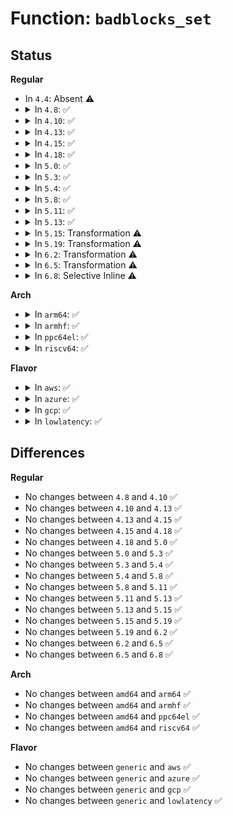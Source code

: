 # Function: <code>badblocks_set</code>

## Status
<b>Regular</b>
<ul>
<li>
In <code>4.4</code>: Absent ⚠️
</li>
<li>
<details>
<summary>In <code>4.8</code>: ✅</summary>

```c
int badblocks_set(struct badblocks *bb, sector_t s, int sectors, int acknowledged);
```

**Collision:** Unique Global

**Inline:** No

**Transformation:** False

**Instances:**

```
In block/badblocks.c (ffffffff81412850)
Location: block/badblocks.c:151
Inline: False
Direct callers:
  - block/badblocks.c:badblocks_store
  - drivers/md/md.c:super_1_load
```
**Symbols:**

```
ffffffff81412850-ffffffff81412ccd: badblocks_set (STB_GLOBAL)
```
</details>
</li>
<li>
<details>
<summary>In <code>4.10</code>: ✅</summary>

```c
int badblocks_set(struct badblocks *bb, sector_t s, int sectors, int acknowledged);
```

**Collision:** Unique Global

**Inline:** No

**Transformation:** False

**Instances:**

```
In block/badblocks.c (ffffffff8142dcb0)
Location: block/badblocks.c:171
Inline: False
Direct callers:
  - block/badblocks.c:badblocks_store
  - drivers/md/md.c:rdev_set_badblocks
  - drivers/md/md.c:super_1_load
```
**Symbols:**

```
ffffffff8142dcb0-ffffffff8142e191: badblocks_set (STB_GLOBAL)
```
</details>
</li>
<li>
<details>
<summary>In <code>4.13</code>: ✅</summary>

```c
int badblocks_set(struct badblocks *bb, sector_t s, int sectors, int acknowledged);
```

**Collision:** Unique Global

**Inline:** No

**Transformation:** False

**Instances:**

```
In block/badblocks.c (ffffffff8143aff0)
Location: block/badblocks.c:171
Inline: False
Direct callers:
  - block/badblocks.c:badblocks_store
  - drivers/md/md.c:rdev_set_badblocks
  - drivers/md/md.c:super_1_load
```
**Symbols:**

```
ffffffff8143aff0-ffffffff8143b4a1: badblocks_set (STB_GLOBAL)
```
</details>
</li>
<li>
<details>
<summary>In <code>4.15</code>: ✅</summary>

```c
int badblocks_set(struct badblocks *bb, sector_t s, int sectors, int acknowledged);
```

**Collision:** Unique Global

**Inline:** No

**Transformation:** False

**Instances:**

```
In block/badblocks.c (ffffffff81467010)
Location: block/badblocks.c:171
Inline: False
Direct callers:
  - block/badblocks.c:badblocks_store
  - drivers/md/md.c:rdev_set_badblocks
  - drivers/md/md.c:super_1_load
```
**Symbols:**

```
ffffffff81467010-ffffffff814674bf: badblocks_set (STB_GLOBAL)
```
</details>
</li>
<li>
<details>
<summary>In <code>4.18</code>: ✅</summary>

```c
int badblocks_set(struct badblocks *bb, sector_t s, int sectors, int acknowledged);
```

**Collision:** Unique Global

**Inline:** No

**Transformation:** False

**Instances:**

```
In block/badblocks.c (ffffffff8149ae90)
Location: block/badblocks.c:171
Inline: False
Direct callers:
  - block/badblocks.c:badblocks_store
  - drivers/md/md.c:rdev_set_badblocks
  - drivers/md/md.c:super_1_load
```
**Symbols:**

```
ffffffff8149ae90-ffffffff8149b322: badblocks_set (STB_GLOBAL)
```
</details>
</li>
<li>
<details>
<summary>In <code>5.0</code>: ✅</summary>

```c
int badblocks_set(struct badblocks *bb, sector_t s, int sectors, int acknowledged);
```

**Collision:** Unique Global

**Inline:** No

**Transformation:** False

**Instances:**

```
In block/badblocks.c (ffffffff814b51a0)
Location: block/badblocks.c:171
Inline: False
Direct callers:
  - block/badblocks.c:badblocks_store
  - drivers/md/md.c:rdev_set_badblocks
  - drivers/md/md.c:super_1_load
```
**Symbols:**

```
ffffffff814b51a0-ffffffff814b5632: badblocks_set (STB_GLOBAL)
```
</details>
</li>
<li>
<details>
<summary>In <code>5.3</code>: ✅</summary>

```c
int badblocks_set(struct badblocks *bb, sector_t s, int sectors, int acknowledged);
```

**Collision:** Unique Global

**Inline:** No

**Transformation:** False

**Instances:**

```
In block/badblocks.c (ffffffff814e3710)
Location: block/badblocks.c:163
Inline: False
Direct callers:
  - block/badblocks.c:badblocks_store
  - drivers/md/md.c:rdev_set_badblocks
  - drivers/md/md.c:super_1_load
```
**Symbols:**

```
ffffffff814e3710-ffffffff814e3b75: badblocks_set (STB_GLOBAL)
```
</details>
</li>
<li>
<details>
<summary>In <code>5.4</code>: ✅</summary>

```c
int badblocks_set(struct badblocks *bb, sector_t s, int sectors, int acknowledged);
```

**Collision:** Unique Global

**Inline:** No

**Transformation:** False

**Instances:**

```
In block/badblocks.c (ffffffff814fcad0)
Location: block/badblocks.c:163
Inline: False
Direct callers:
  - block/badblocks.c:badblocks_store
  - drivers/md/md.c:rdev_set_badblocks
  - drivers/md/md.c:super_1_load
```
**Symbols:**

```
ffffffff814fcad0-ffffffff814fcf35: badblocks_set (STB_GLOBAL)
```
</details>
</li>
<li>
<details>
<summary>In <code>5.8</code>: ✅</summary>

```c
int badblocks_set(struct badblocks *bb, sector_t s, int sectors, int acknowledged);
```

**Collision:** Unique Global

**Inline:** No

**Transformation:** False

**Instances:**

```
In block/badblocks.c (ffffffff8155c240)
Location: block/badblocks.c:163
Inline: False
Direct callers:
  - block/badblocks.c:badblocks_store
  - drivers/nvdimm/badrange.c:set_badblock
  - drivers/md/md.c:rdev_set_badblocks
  - drivers/md/md.c:super_1_load
```
**Symbols:**

```
ffffffff8155c240-ffffffff8155c6a8: badblocks_set (STB_GLOBAL)
```
</details>
</li>
<li>
<details>
<summary>In <code>5.11</code>: ✅</summary>

```c
int badblocks_set(struct badblocks *bb, sector_t s, int sectors, int acknowledged);
```

**Collision:** Unique Global

**Inline:** No

**Transformation:** False

**Instances:**

```
In block/badblocks.c (ffffffff81578390)
Location: block/badblocks.c:163
Inline: False
Direct callers:
  - block/badblocks.c:badblocks_store
  - drivers/nvdimm/badrange.c:set_badblock
  - drivers/md/md.c:rdev_set_badblocks
  - drivers/md/md.c:super_1_load
```
**Symbols:**

```
ffffffff81578390-ffffffff815787f9: badblocks_set (STB_GLOBAL)
```
</details>
</li>
<li>
<details>
<summary>In <code>5.13</code>: ✅</summary>

```c
int badblocks_set(struct badblocks *bb, sector_t s, int sectors, int acknowledged);
```

**Collision:** Unique Global

**Inline:** No

**Transformation:** False

**Instances:**

```
In block/badblocks.c (ffffffff81580110)
Location: block/badblocks.c:163
Inline: False
Direct callers:
  - block/badblocks.c:badblocks_store
  - drivers/nvdimm/badrange.c:set_badblock
  - drivers/md/md.c:rdev_set_badblocks
  - drivers/md/md.c:super_1_load
```
**Symbols:**

```
ffffffff81580110-ffffffff81580544: badblocks_set (STB_GLOBAL)
```
</details>
</li>
<li>
<details>
<summary>In <code>5.15</code>: Transformation ⚠️</summary>

```c
int badblocks_set(struct badblocks *bb, sector_t s, int sectors, int acknowledged);
```

**Collision:** Unique Global

**Inline:** No

**Transformation:** True

**Instances:**

```
In block/badblocks.c (0)
Location: block/badblocks.c:163
Inline: False
Direct callers:
  - block/badblocks.c:badblocks_store
  - drivers/nvdimm/badrange.c:set_badblock
  - drivers/md/md.c:rdev_set_badblocks
  - drivers/md/md.c:super_1_load
```
**Symbols:**

```
ffffffff81cd8a14-ffffffff81cd8a84: badblocks_set.cold (STB_LOCAL)
ffffffff815e5410-ffffffff815e586c: badblocks_set (STB_GLOBAL)
```
</details>
</li>
<li>
<details>
<summary>In <code>5.19</code>: Transformation ⚠️</summary>

```c
int badblocks_set(struct badblocks *bb, sector_t s, int sectors, int acknowledged);
```

**Collision:** Unique Global

**Inline:** No

**Transformation:** True

**Instances:**

```
In block/badblocks.c (0)
Location: block/badblocks.c:162
Inline: False
Direct callers:
  - block/badblocks.c:badblocks_store
  - drivers/nvdimm/badrange.c:set_badblock
  - drivers/md/md.c:rdev_set_badblocks
  - drivers/md/md.c:super_1_load
```
**Symbols:**

```
ffffffff81e8c47b-ffffffff81e8c4ed: badblocks_set.cold (STB_LOCAL)
ffffffff816944d0-ffffffff81694938: badblocks_set (STB_GLOBAL)
```
</details>
</li>
<li>
<details>
<summary>In <code>6.2</code>: Transformation ⚠️</summary>

```c
int badblocks_set(struct badblocks *bb, sector_t s, int sectors, int acknowledged);
```

**Collision:** Unique Global

**Inline:** No

**Transformation:** True

**Instances:**

```
In block/badblocks.c (0)
Location: block/badblocks.c:162
Inline: False
Direct callers:
  - block/badblocks.c:badblocks_store
  - drivers/nvdimm/badrange.c:set_badblock
  - drivers/md/md.c:rdev_set_badblocks
  - drivers/md/md.c:super_1_load
```
**Symbols:**

```
ffffffff820769d9-ffffffff82076a41: badblocks_set.cold (STB_LOCAL)
ffffffff81753650-ffffffff81753abf: badblocks_set (STB_GLOBAL)
```
</details>
</li>
<li>
<details>
<summary>In <code>6.5</code>: Transformation ⚠️</summary>

```c
int badblocks_set(struct badblocks *bb, sector_t s, int sectors, int acknowledged);
```

**Collision:** Unique Global

**Inline:** No

**Transformation:** True

**Instances:**

```
In block/badblocks.c (0)
Location: block/badblocks.c:162
Inline: False
Direct callers:
  - block/badblocks.c:badblocks_store
  - drivers/nvdimm/badrange.c:set_badblock
  - drivers/md/md.c:rdev_set_badblocks
  - drivers/md/md.c:super_1_load
```
**Symbols:**

```
ffffffff820f6832-ffffffff820f688a: badblocks_set.cold (STB_LOCAL)
ffffffff8178f810-ffffffff8178fc6a: badblocks_set (STB_GLOBAL)
```
</details>
</li>
<li>
<details>
<summary>In <code>6.8</code>: Selective Inline ⚠️</summary>

```c
int badblocks_set(struct badblocks *bb, sector_t s, int sectors, int acknowledged);
```

**Collision:** Unique Global

**Inline:** Selective

**Transformation:** False

**Instances:**

```
In block/badblocks.c (ffffffff817d3ac2)
Location: block/badblocks.c:1429
Inline: True
Inline callers:
  - block/badblocks.c:badblocks_store
Direct callers:
  - drivers/nvdimm/badrange.c:set_badblock
  - drivers/md/md.c:rdev_set_badblocks
  - drivers/md/md.c:super_1_load
```
**Symbols:**

```
ffffffff817d39f0-ffffffff817d3a0c: badblocks_set (STB_GLOBAL)
```
</details>
</li>
</ul>
<b>Arch</b>
<ul>
<li>
<details>
<summary>In <code>arm64</code>: ✅</summary>

```c
int badblocks_set(struct badblocks *bb, sector_t s, int sectors, int acknowledged);
```

**Collision:** Unique Global

**Inline:** No

**Transformation:** False

**Instances:**

```
In block/badblocks.c (ffff8000105fe748)
Location: block/badblocks.c:163
Inline: False
Direct callers:
  - block/badblocks.c:badblocks_store
  - drivers/md/md.c:rdev_set_badblocks
  - drivers/md/md.c:super_1_load
```
**Symbols:**

```
ffff8000105fe748-ffff8000105febc0: badblocks_set (STB_GLOBAL)
```
</details>
</li>
<li>
<details>
<summary>In <code>armhf</code>: ✅</summary>

```c
int badblocks_set(struct badblocks *bb, sector_t s, int sectors, int acknowledged);
```

**Collision:** Unique Global

**Inline:** No

**Transformation:** False

**Instances:**

```
In block/badblocks.c (c07a94dc)
Location: block/badblocks.c:163
Inline: False
Direct callers:
  - block/badblocks.c:badblocks_store
  - drivers/md/md.c:rdev_set_badblocks
  - drivers/md/md.c:super_1_load
```
**Symbols:**

```
c07a94dc-c07a9b84: badblocks_set (STB_GLOBAL)
```
</details>
</li>
<li>
<details>
<summary>In <code>ppc64el</code>: ✅</summary>

```c
int badblocks_set(struct badblocks *bb, sector_t s, int sectors, int acknowledged);
```

**Collision:** Unique Global

**Inline:** No

**Transformation:** False

**Instances:**

```
In block/badblocks.c (c000000000798250)
Location: block/badblocks.c:163
Inline: False
Direct callers:
  - block/badblocks.c:badblocks_store
  - drivers/md/md.c:rdev_set_badblocks
  - drivers/md/md.c:super_1_load
```
**Symbols:**

```
c000000000798250-c00000000079884c: badblocks_set (STB_GLOBAL)
```
</details>
</li>
<li>
<details>
<summary>In <code>riscv64</code>: ✅</summary>

```c
int badblocks_set(struct badblocks *bb, sector_t s, int sectors, int acknowledged);
```

**Collision:** Unique Global

**Inline:** No

**Transformation:** False

**Instances:**

```
In block/badblocks.c (ffffffe000439d76)
Location: block/badblocks.c:163
Inline: False
Direct callers:
  - block/badblocks.c:badblocks_store
  - drivers/md/md.c:rdev_set_badblocks
  - drivers/md/md.c:super_1_load
```
**Symbols:**

```
ffffffe000439d76-ffffffe00043a16a: badblocks_set (STB_GLOBAL)
```
</details>
</li>
</ul>
<b>Flavor</b>
<ul>
<li>
<details>
<summary>In <code>aws</code>: ✅</summary>

```c
int badblocks_set(struct badblocks *bb, sector_t s, int sectors, int acknowledged);
```

**Collision:** Unique Global

**Inline:** No

**Transformation:** False

**Instances:**

```
In block/badblocks.c (ffffffff814f50b0)
Location: block/badblocks.c:163
Inline: False
Direct callers:
  - block/badblocks.c:badblocks_store
  - drivers/md/md.c:rdev_set_badblocks
  - drivers/md/md.c:super_1_load
```
**Symbols:**

```
ffffffff814f50b0-ffffffff814f5515: badblocks_set (STB_GLOBAL)
```
</details>
</li>
<li>
<details>
<summary>In <code>azure</code>: ✅</summary>

```c
int badblocks_set(struct badblocks *bb, sector_t s, int sectors, int acknowledged);
```

**Collision:** Unique Global

**Inline:** No

**Transformation:** False

**Instances:**

```
In block/badblocks.c (ffffffff814e55c0)
Location: block/badblocks.c:163
Inline: False
Direct callers:
  - block/badblocks.c:badblocks_store
  - drivers/md/md.c:rdev_set_badblocks
  - drivers/md/md.c:super_1_load
```
**Symbols:**

```
ffffffff814e55c0-ffffffff814e5a25: badblocks_set (STB_GLOBAL)
```
</details>
</li>
<li>
<details>
<summary>In <code>gcp</code>: ✅</summary>

```c
int badblocks_set(struct badblocks *bb, sector_t s, int sectors, int acknowledged);
```

**Collision:** Unique Global

**Inline:** No

**Transformation:** False

**Instances:**

```
In block/badblocks.c (ffffffff814f1140)
Location: block/badblocks.c:163
Inline: False
Direct callers:
  - block/badblocks.c:badblocks_store
  - drivers/md/md.c:rdev_set_badblocks
  - drivers/md/md.c:super_1_load
```
**Symbols:**

```
ffffffff814f1140-ffffffff814f15a5: badblocks_set (STB_GLOBAL)
```
</details>
</li>
<li>
<details>
<summary>In <code>lowlatency</code>: ✅</summary>

```c
int badblocks_set(struct badblocks *bb, sector_t s, int sectors, int acknowledged);
```

**Collision:** Unique Global

**Inline:** No

**Transformation:** False

**Instances:**

```
In block/badblocks.c (ffffffff8150a1a0)
Location: block/badblocks.c:163
Inline: False
Direct callers:
  - block/badblocks.c:badblocks_store
  - drivers/md/md.c:rdev_set_badblocks
  - drivers/md/md.c:super_1_load
```
**Symbols:**

```
ffffffff8150a1a0-ffffffff8150a605: badblocks_set (STB_GLOBAL)
```
</details>
</li>
</ul>

## Differences
<b>Regular</b>
<ul>
<li>
No changes between <code>4.8</code> and <code>4.10</code> ✅
</li>
<li>
No changes between <code>4.10</code> and <code>4.13</code> ✅
</li>
<li>
No changes between <code>4.13</code> and <code>4.15</code> ✅
</li>
<li>
No changes between <code>4.15</code> and <code>4.18</code> ✅
</li>
<li>
No changes between <code>4.18</code> and <code>5.0</code> ✅
</li>
<li>
No changes between <code>5.0</code> and <code>5.3</code> ✅
</li>
<li>
No changes between <code>5.3</code> and <code>5.4</code> ✅
</li>
<li>
No changes between <code>5.4</code> and <code>5.8</code> ✅
</li>
<li>
No changes between <code>5.8</code> and <code>5.11</code> ✅
</li>
<li>
No changes between <code>5.11</code> and <code>5.13</code> ✅
</li>
<li>
No changes between <code>5.13</code> and <code>5.15</code> ✅
</li>
<li>
No changes between <code>5.15</code> and <code>5.19</code> ✅
</li>
<li>
No changes between <code>5.19</code> and <code>6.2</code> ✅
</li>
<li>
No changes between <code>6.2</code> and <code>6.5</code> ✅
</li>
<li>
No changes between <code>6.5</code> and <code>6.8</code> ✅
</li>
</ul>
<b>Arch</b>
<ul>
<li>
No changes between <code>amd64</code> and <code>arm64</code> ✅
</li>
<li>
No changes between <code>amd64</code> and <code>armhf</code> ✅
</li>
<li>
No changes between <code>amd64</code> and <code>ppc64el</code> ✅
</li>
<li>
No changes between <code>amd64</code> and <code>riscv64</code> ✅
</li>
</ul>
<b>Flavor</b>
<ul>
<li>
No changes between <code>generic</code> and <code>aws</code> ✅
</li>
<li>
No changes between <code>generic</code> and <code>azure</code> ✅
</li>
<li>
No changes between <code>generic</code> and <code>gcp</code> ✅
</li>
<li>
No changes between <code>generic</code> and <code>lowlatency</code> ✅
</li>
</ul>
